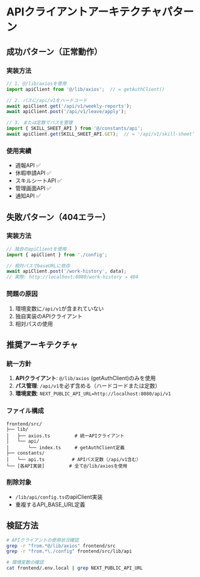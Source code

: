 # APIクライアントアーキテクチャパターン

## 成功パターン（正常動作）
### 実装方法
```typescript
// 1. @/lib/axiosを使用
import apiClient from '@/lib/axios';  // = getAuthClient()

// 2. パスに/api/v1をハードコード
await apiClient.get('/api/v1/weekly-reports');
await apiClient.post('/api/v1/leave/apply');

// 3. または定数でパスを管理
import { SKILL_SHEET_API } from '@/constants/api';
await apiClient.get(SKILL_SHEET_API.GET);  // = '/api/v1/skill-sheet'
```

### 使用実績
- 週報API ✅
- 休暇申請API ✅
- スキルシートAPI ✅
- 管理画面API ✅
- 通知API ✅

## 失敗パターン（404エラー）
### 実装方法
```typescript
// 独自のapiClientを使用
import { apiClient } from './config';

// 相対パスでbaseURLに依存
await apiClient.post('/work-history', data);
// 実際: http://localhost:8080/work-history → 404
```

### 問題の原因
1. 環境変数に`/api/v1`が含まれていない
2. 独自実装のAPIクライアント
3. 相対パスの使用

## 推奨アーキテクチャ
### 統一方針
1. **APIクライアント**: `@/lib/axios` (getAuthClient)のみを使用
2. **パス管理**: `/api/v1`を必ず含める（ハードコードまたは定数）
3. **環境変数**: `NEXT_PUBLIC_API_URL=http://localhost:8080/api/v1`

### ファイル構成
```
frontend/src/
├── lib/
│   ├── axios.ts         # 統一APIクライアント
│   └── api/
│       └── index.ts     # getAuthClient定義
├── constants/
│   └── api.ts          # APIパス定数（/api/v1含む）
└── [各API実装]         # 全て@/lib/axiosを使用
```

### 削除対象
- `/lib/api/config.ts`のapiClient実装
- 重複するAPI_BASE_URL定義

## 検証方法
```bash
# APIクライアントの使用状況確認
grep -r "from.*@/lib/axios" frontend/src
grep -r "from.*\./config" frontend/src/lib/api

# 環境変数の確認
cat frontend/.env.local | grep NEXT_PUBLIC_API_URL
```